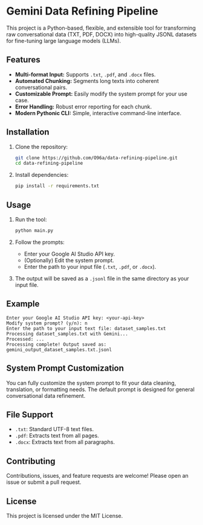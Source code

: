 # Gemini Data Refining Pipeline

This project is a Python-based, flexible, and extensible tool for transforming raw conversational data (TXT, PDF, DOCX) into high-quality JSONL datasets for fine-tuning large language models (LLMs).

## Features
- **Multi-format Input:** Supports `.txt`, `.pdf`, and `.docx` files.
- **Automated Chunking:** Segments long texts into coherent conversational pairs.
- **Customizable Prompt:** Easily modify the system prompt for your use case.
- **Error Handling:** Robust error reporting for each chunk.
- **Modern Pythonic CLI:** Simple, interactive command-line interface.

## Installation

1. Clone the repository:
   ```sh
   git clone https://github.com/O96a/data-refining-pipeline.git
   cd data-refining-pipeline
   ```
2. Install dependencies:
   ```sh
   pip install -r requirements.txt
   ```

## Usage

1. Run the tool:
   ```sh
   python main.py
   ```
2. Follow the prompts:
   - Enter your Google AI Studio API key.
   - (Optionally) Edit the system prompt.
   - Enter the path to your input file (`.txt`, `.pdf`, or `.docx`).

3. The output will be saved as a `.jsonl` file in the same directory as your input file.

## Example

```
Enter your Google AI Studio API key: <your-api-key>
Modify system prompt? (y/n): n
Enter the path to your input text file: dataset_samples.txt
Processing dataset_samples.txt with Gemini...
Processed: ...
Processing complete! Output saved as: gemini_output_dataset_samples.txt.jsonl
```

## System Prompt Customization
You can fully customize the system prompt to fit your data cleaning, translation, or formatting needs. The default prompt is designed for general conversational data refinement.

## File Support
- `.txt`: Standard UTF-8 text files.
- `.pdf`: Extracts text from all pages.
- `.docx`: Extracts text from all paragraphs.

## Contributing
Contributions, issues, and feature requests are welcome! Please open an issue or submit a pull request.

## License
This project is licensed under the MIT License.
